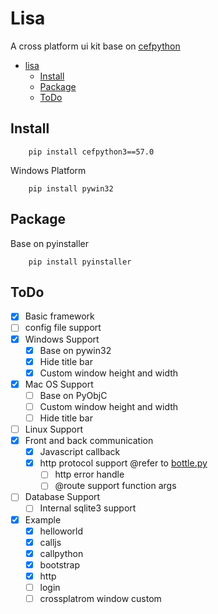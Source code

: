 # Lisa
A cross platform ui kit base on [cefpython](https://github.com/cztomczak/cefpython)

- [lisa](#lisa)
    - [Install](#install)
    - [Package](#package)
    - [ToDo](#todo)

## Install
```
    pip install cefpython3==57.0
```

Windows Platform
```
    pip install pywin32
```

## Package
Base on pyinstaller
```
    pip install pyinstaller
```

## ToDo
 * [x] Basic framework
 * [ ] config file support
 * [x] Windows Support
    * [x] Base on pywin32 
    * [x] Hide title bar
    * [x] Custom window height and width
 * [x] Mac OS Support
     * [ ] Base on PyObjC
     * [ ] Custom window height and width
     * [ ] Hide title bar
 * [ ] Linux Support
 * [x] Front and back communication
     * [x] Javascript callback
     * [x] http protocol support @refer to [bottle.py](http://www.bottlepy.org/docs/dev/)
         * [ ] http error handle
         * [ ] @route support function args 
 * [ ] Database Support
     * [ ] Internal sqlite3 support   
 * [X] Example
     * [X] helloworld
     * [X] calljs
     * [X] callpython
     * [X] bootstrap
     * [X] http
     * [ ] login
     * [ ] crossplatrom window custom